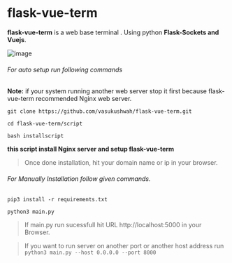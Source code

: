 # flask-vue-term
**flask-vue-term** is a web base terminal . Using python **Flask-Sockets and Vuejs**.

![image](https://github.com/vasukushwah/flask-vue-term/blob/master/dist/static/images/image.gif?raw=true)
###### For auto setup run following commands
**Note:** if your system running another web server stop it first because flask-vue-term recommended Nginx web server.

``` git clone https://github.com/vasukushwah/flask-vue-term.git ```

``` cd flask-vue-term/script ```

``` bash installscript ```

**this script install Nginx server and setup flask-vue-term** 

> Once done installation, hit your domain name or ip in your browser.

###### For Manually Installation follow given commands.

` pip3 install -r requirements.txt `

` python3 main.py `

> If main.py run sucessfull hit URL http://localhost:5000 in your Browser.

> If you want to run server on another port or another host address run ``` python3 main.py --host 0.0.0.0 --port 8000 ```
